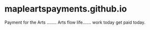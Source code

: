 # mapleartspayments.github.io
Payment for the Arts ........ Arts flow life....... work today get paid today.
